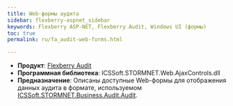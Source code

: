 ```yaml
---
title: Web-формы аудита
sidebar: flexberry-aspnet_sidebar
keywords: Flexberry ASP-NET, Flexberry Audit, Windows UI (формы)
toc: true
permalink: ru/fa_audit-web-forms.html

---
```


* **Продукт**: [Flexberry Audit](audit-web.html)
* **Программная библиотека**: ICSSoft.STORMNET.Web.AjaxControls.dll
* **Предназначение**: Описаны доступные Web-формы для отображения данных аудита в формате, используемом [ICSSoft.STORMNET.Business.Audit.Audit](efs_efs_i-audit.html).

